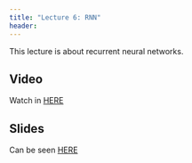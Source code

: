 ```yaml
---
title: "Lecture 6: RNN"
header:
---
```


This lecture is about recurrent neural networks.

## Video

Watch in [HERE](https://panoptotech.cloud.panopto.eu/Panopto/Pages/Viewer.aspx?id=e397d7f9-779a-43f6-89ae-b11e00c6f795)

## Slides

Can be seen [HERE](https://www.dropbox.com/scl/fi/mqxl128f576xlub0udpgh/236781_rnn.pptx?rlkey=ts0e3ytcb2c1e0eqa6iaqk4mw&dl=0)

